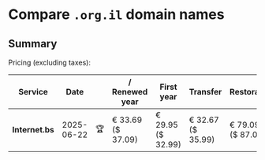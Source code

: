 # Compare `.org.il` domain names

## Summary

Pricing (excluding taxes):

| Service | Date |  | / Renewed year | First year | Transfer | Restoration |
|--|--|--|--|--|--|--|
| **Internet.bs** | 2025-06-22 | 🏆 | € 33.69<br>($ 37.09) | € 29.95<br>($ 32.99) | € 32.67<br>($ 35.99) | € 79.09<br>($ 87.09) |

